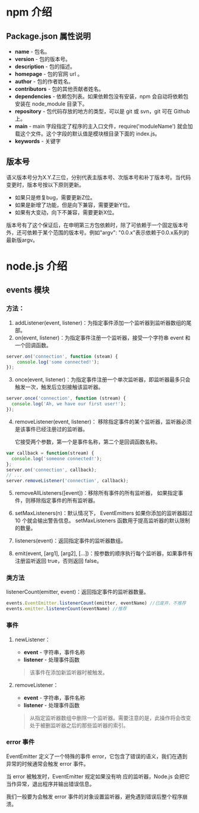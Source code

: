 # npm 介绍

## Package.json 属性说明

- **name** - 包名。
- **version** - 包的版本号。
- **description** - 包的描述。
- **homepage** - 包的官网 url 。
- **author** - 包的作者姓名。
- **contributors** - 包的其他贡献者姓名。
- **dependencies** - 依赖包列表。如果依赖包没有安装，npm 会自动将依赖包安装在 node_module 目录下。
- **repository** - 包代码存放的地方的类型，可以是 git 或 svn，git 可在 Github 上。
- **main** - main 字段指定了程序的主入口文件，require('moduleName') 就会加载这个文件。这个字段的默认值是模块根目录下面的 index.js。
- **keywords** - 关键字

## 版本号

语义版本号分为X.Y.Z三位，分别代表主版本号、次版本号和补丁版本号。当代码变更时，版本号按以下原则更新。

- 如果只是修复bug，需要更新Z位。
- 如果是新增了功能，但是向下兼容，需要更新Y位。
- 如果有大变动，向下不兼容，需要更新X位。

版本号有了这个保证后，在申明第三方包依赖时，除了可依赖于一个固定版本号外，还可依赖于某个范围的版本号。例如"argv": "0.0.x"表示依赖于0.0.x系列的最新版argv。

# node.js 介绍

## events 模块

### 方法：

1. addListener(event, listener)：为指定事件添加一个监听器到监听器数组的尾部。
2. on(event, listener)：为指定事件注册一个监听器，接受一个字符串 event 和一个回调函数。

```js
server.on('connection', function (steam) {
    console.log('some connected!');
});
```

3. once(event, listener)：为指定事件注册一个单次监听器，即监听器最多只会触发一次，触发后立刻接触该监听器。

```js
server.once('connection', function (stream) {
  console.log('Ah, we have our first user!');
});
```

4. removeListener(event, listener)： 移除指定事件的某个监听器，监听器必须是该事件已经注册过的监听器。

   它接受两个参数，第一个是事件名称，第二个是回调函数名称。

```js
var callback = function(stream) {
  console.log('someone connected!');
};
server.on('connection', callback);
// ...
server.removeListener('connection', callback);
```

5. removeAllListeners([event])：移除所有事件的所有监听器， 如果指定事件，则移除指定事件的所有监听器。

6. setMaxListeners(n)：默认情况下， EventEmitters 如果你添加的监听器超过 10 个就会输出警告信息。 setMaxListeners 函数用于提高监听器的默认限制的数量。
7. listeners(event)：返回指定事件的监听器数组。
8. emit(event, [arg1], [arg2], [...])：按参数的顺序执行每个监听器，如果事件有注册监听返回 true，否则返回 false。

### 类方法

listenerCount(emitter, event)：返回指定事件的监听器数量。

```js
events.EventEmitter.listenerCount(emitter, eventName) //已废弃，不推荐
events.emitter.listenerCount(eventName) //推荐
```

### 事件

1. newListener：

   * **event** - 字符串，事件名称
   * **listener** - 处理事件函数

   > 该事件在添加新监听器时被触发。

2. removeListener：

   * **event** - 字符串，事件名称
   * **listener** - 处理事件函数

   > 从指定监听器数组中删除一个监听器。需要注意的是，此操作将会改变处于被删监听器之后的那些监听器的索引。

### error 事件

EventEmitter 定义了一个特殊的事件 error，它包含了错误的语义，我们在遇到 异常的时候通常会触发 error 事件。

当 error 被触发时，EventEmitter 规定如果没有响 应的监听器，Node.js 会把它当作异常，退出程序并输出错误信息。

我们一般要为会触发 error 事件的对象设置监听器，避免遇到错误后整个程序崩溃。

